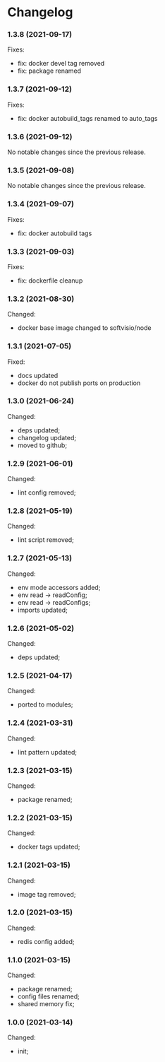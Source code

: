 # Changelog

### 1.3.8 (2021-09-17)

Fixes:

-   fix: docker devel tag removed
-   fix: package renamed

### 1.3.7 (2021-09-12)

Fixes:

-   fix: docker autobuild_tags renamed to auto_tags

### 1.3.6 (2021-09-12)

No notable changes since the previous release.

### 1.3.5 (2021-09-08)

No notable changes since the previous release.

### 1.3.4 (2021-09-07)

Fixes:

-   fix: docker autobuild tags

### 1.3.3 (2021-09-03)

Fixes:

-   fix: dockerfile cleanup

### 1.3.2 (2021-08-30)

Changed:

-   docker base image changed to softvisio/node

### 1.3.1 (2021-07-05)

Fixed:

-   docs updated
-   docker do not publish ports on production

### 1.3.0 (2021-06-24)

Changed:

-   deps updated;
-   changelog updated;
-   moved to github;

### 1.2.9 (2021-06-01)

Changed:

-   lint config removed;

### 1.2.8 (2021-05-19)

Changed:

-   lint script removed;

### 1.2.7 (2021-05-13)

Changed:

-   env mode accessors added;
-   env read -> readConfig;
-   env read -> readConfigs;
-   imports updated;

### 1.2.6 (2021-05-02)

Changed:

-   deps updated;

### 1.2.5 (2021-04-17)

Changed:

-   ported to modules;

### 1.2.4 (2021-03-31)

Changed:

-   lint pattern updated;

### 1.2.3 (2021-03-15)

Changed:

-   package renamed;

### 1.2.2 (2021-03-15)

Changed:

-   docker tags updated;

### 1.2.1 (2021-03-15)

Changed:

-   image tag removed;

### 1.2.0 (2021-03-15)

Changed:

-   redis config added;

### 1.1.0 (2021-03-15)

Changed:

-   package renamed;
-   config files renamed;
-   shared memory fix;

### 1.0.0 (2021-03-14)

Changed:

-   init;
